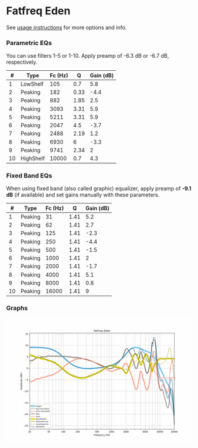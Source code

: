 # Fatfreq Eden
See [usage instructions](https://github.com/jaakkopasanen/AutoEq#usage) for more options and info.

### Parametric EQs
You can use filters 1-5 or 1-10. Apply preamp of -6.3 dB or -6.7 dB, respectively.

|   # | Type      |   Fc (Hz) |    Q |   Gain (dB) |
|-----|-----------|-----------|------|-------------|
|   1 | LowShelf  |       105 | 0.7  |         5.8 |
|   2 | Peaking   |       182 | 0.33 |        -4.4 |
|   3 | Peaking   |       882 | 1.85 |         2.5 |
|   4 | Peaking   |      3093 | 3.31 |         5.9 |
|   5 | Peaking   |      5211 | 3.31 |         5.9 |
|   6 | Peaking   |      2047 | 4.5  |        -3.7 |
|   7 | Peaking   |      2488 | 2.19 |         1.2 |
|   8 | Peaking   |      6930 | 6    |        -3.3 |
|   9 | Peaking   |      9741 | 2.34 |         2   |
|  10 | HighShelf |     10000 | 0.7  |         4.3 |

### Fixed Band EQs
When using fixed band (also called graphic) equalizer, apply preamp of **-9.1 dB** (if available) and set gains manually with these parameters.

|   # | Type    |   Fc (Hz) |    Q |   Gain (dB) |
|-----|---------|-----------|------|-------------|
|   1 | Peaking |        31 | 1.41 |         5.2 |
|   2 | Peaking |        62 | 1.41 |         2.7 |
|   3 | Peaking |       125 | 1.41 |        -2.3 |
|   4 | Peaking |       250 | 1.41 |        -4.4 |
|   5 | Peaking |       500 | 1.41 |        -1.5 |
|   6 | Peaking |      1000 | 1.41 |         2   |
|   7 | Peaking |      2000 | 1.41 |        -1.7 |
|   8 | Peaking |      4000 | 1.41 |         5.1 |
|   9 | Peaking |      8000 | 1.41 |         0.8 |
|  10 | Peaking |     16000 | 1.41 |         9   |

### Graphs
![](./Fatfreq%20Eden.png)
